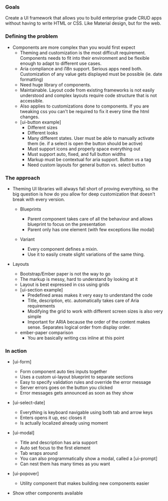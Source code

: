 ### Goals
Create a UI framework that allows you to build enterprise grade CRUD apps without having to write HTML or CSS. Like Material design, but for the web.

### Defining the problem
- Components are more complex than you would first expect
  - Theming and customization is the most difficult requirement. Components needs to fit into their environment and be flexible enough to adapt to different use cases.
  - Aria compliance and i18n support. Serious apps need both. Customization of any value gets displayed must be possible (ie. date formatting)
  - Need huge library of components.
  - Maintainable. Layout code from existing frameworks is not easily understood and complex layouts require code structure that is not accessible.
  - Also applies to customizations done to components. If you are tweaking css you can't be required to fix it every time the html changes.
  - [ui-button example]
    - Different sizes
    - Different looks
    - Many different states. User must be able to manually activate them (ie. if a select is open the button should be active)
    - Must support icons and properly space everything out
    - Must support auto, fixed, and full button widths
    - Markup must be contextual for aria support. Button vs a tag
    - Need custom layouts for general button vs. select button

### The approach
- Theming
  UI libraries will always fall short of proving everything, so the big question is how do you allow for deep customization that doesn't break with every version.

  - Blueprints
    - Parent component takes care of all the behaviour and allows blueprint to focus on the presentation
    - Parent only has one element (with few exceptions like modal)

  - Variant
    - Every component defines a mixin.
    - Use it to easily create slight variations of the same thing.

- Layouts
  - Bootstrap/Ember paper is not the way to go
  - The markup is messy, hard to understand by looking at it
  - Layout is best expressed in css using grids
  - [ui-section example]
    - Predefined areas makes it very easy to understand the code
    - Title, description, etc. automatically takes care of Aria requirements
    - Modifying the grid to work with different screen sizes is also very simple
    - Important for ARIA because the order of the content makes sense. Separates logical order from display order.
  - ember-paper comparison
    - You are basically writing css inline at this point

### In action
- [ui-form]
  - Form component auto ties inputs together
  - Uses a custom ui-layout blueprint to separate sections
  - Easy to specify validation rules and override the error message
  - Server errors goes on the button you clicked
  - Error messages gets announced as soon as they show

- [ui-select-date]
  - Everything is keyboard navigable using both tab and arrow keys
  - Enters opens it up, esc closes it
  - Is actually localized already using moment

- [ui-modal]
  - Title and description has aria support
  - Auto set focus to the first element
  - Tab wraps around
  - You can also programmatically show a modal, called a [ui-prompt]
  - Can nest them has many times as you want

- [ui-popover]
  - Utility component that makes building new components easier

- Show other components available
